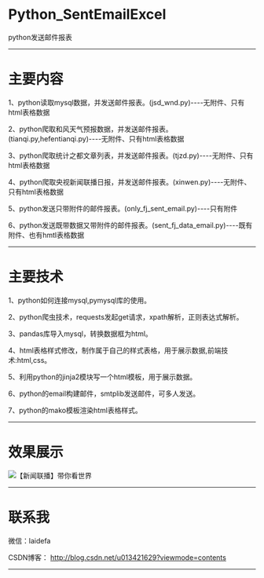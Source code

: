 # Python_SentEmailExcel
python发送邮件报表

------------------------------------------------------------------------------------------------------------------------------------------
# 主要内容
1、python读取mysql数据，并发送邮件报表。(jsd_wnd.py)----无附件、只有html表格数据

2、python爬取和风天气预报数据，并发送邮件报表。(tianqi.py,hefentianqi.py)----无附件、只有html表格数据

3、python爬取统计之都文章列表，并发送邮件报表。(tjzd.py)----无附件、只有html表格数据

4、python爬取央视新闻联播日报，并发送邮件报表。(xinwen.py)----无附件、只有html表格数据

5、python发送只带附件的邮件报表。(only_fj_sent_email.py)----只有附件

6、python发送既带数据又带附件的邮件报表。(sent_fj_data_email.py)----既有附件、也有hmtl表格数据

-----------------------------------------------------------------------------------------------------------------------------------------
# 主要技术
1、python如何连接mysql,pymysql库的使用。

2、python爬虫技术，requests发起get请求，xpath解析，正则表达式解析。

3、pandas库导入mysql，转换数据框为html。

4、html表格样式修改，制作属于自己的样式表格，用于展示数据,前端技术:html,css。

5、利用python的jinja2模块写一个html模板，用于展示数据。

6、python的email构建邮件，smtplib发送邮件，可多人发送。

7、python的mako模板渲染html表格样式。

----------------------------------------------------------------------------------------------------------------------------------------

# 效果展示

![【新闻联播】带你看世界](https://github.com/laidefa/Python_SentEmailExcel/raw/master/python_SentEmail/resource/xinwen.png)





---------------------------------------------------------------------------------------------------------------------------------------
# 联系我

微信：laidefa

CSDN博客： http://blog.csdn.net/u013421629?viewmode=contents

----------------------------------------------------------------------------------------------------------------------------------------



